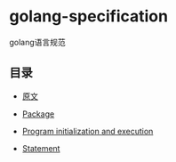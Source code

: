 # golang-specification
golang语言规范

## 目录
- [原文](https://golang.org/ref/spec#Built-in_functions)

- [Package](https://github.com/zjn1234/golang-specification/blob/master/Package.md)
- [Program initialization and execution](https://github.com/zjn1234/golang-specification/blob/master/Program_Initialization_Execution.md)

- [Statement](https://github.com/zjn1234/golang-specification/blob/master/Statement.md)